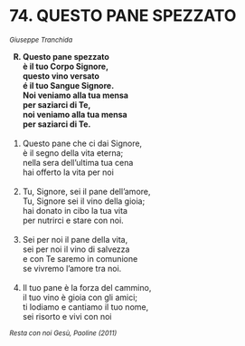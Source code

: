# 74. QUESTO PANE SPEZZATO

<sub><i>Giuseppe Tranchida</i></sub>
<ol>
	<b><li type="A" value="18">Questo pane spezzato<br>
		è il tuo Corpo Signore,<br>
		questo vino versato<br>
		é il tuo Sangue Signore.<br>
		Noi veniamo alla tua mensa<br>
		per saziarci di Te,<br>
		noi veniamo alla tua mensa<br>
		per saziarci di Te.</li></b><br>
	<li value="1">Questo pane che ci dai Signore,<br>
		è il segno della vita eterna;<br>
		nella sera dell’ultima tua cena<br>
		hai offerto la vita per noi</li><br>
	<li>Tu, Signore, sei il pane dell’amore,<br>
		Tu, Signore sei il vino della gioia;<br>
		hai donato in cibo la tua vita<br>
		per nutrirci e stare con noi.</li><br>
	<li>Sei per noi il pane della vita,<br>
		sei per noi il vino di salvezza<br>
		e con Te saremo in comunione<br>
		se vivremo l’amore tra noi.</li><br>
	<li>Il tuo pane è la forza del cammino,<br>
		il tuo vino è gioia con gli amici;<br>
		ti lodiamo e cantiamo il tuo nome,<br>
		sei risorto e vivi con noi</li>
</ol>
<sub><i>Resta con noi Gesù, Paoline (2011)</i></sub>
